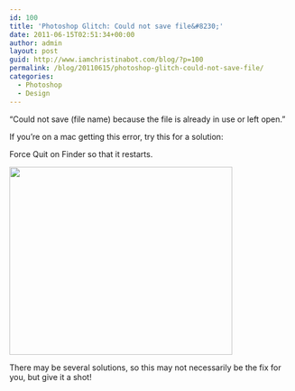 ```yaml
---
id: 100
title: 'Photoshop Glitch: Could not save file&#8230;'
date: 2011-06-15T02:51:34+00:00
author: admin
layout: post
guid: http://www.iamchristinabot.com/blog/?p=100
permalink: /blog/20110615/photoshop-glitch-could-not-save-file/
categories:
  - Photoshop
  - Design
---
```

&#8220;Could not save (file name) because the file is already in use or left open.&#8221;

If you&#8217;re on a mac getting this error, try this for a solution:

Force Quit on Finder so that it restarts.

<img src="http://www.iamchristinabot.com/blog/wp-content/uploads/2011/06/forcequit.png" alt="" title="forcequit" width="395" height="333" class="aligncenter size-full wp-image-103" srcset="http://www.iamchristinabot.com/blog/wp-content/uploads/2011/06/forcequit.png 395w, http://www.iamchristinabot.com/blog/wp-content/uploads/2011/06/forcequit-300x252.png 300w" sizes="(max-width: 395px) 100vw, 395px" />

There may be several solutions, so this may not necessarily be the fix for you, but give it a shot!
